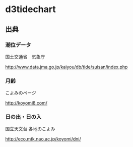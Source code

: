 # d3tidechart



## 出典

### 潮位データ

国土交通省　気象庁

http://www.data.jma.go.jp/kaiyou/db/tide/suisan/index.php

### 月齢

こよみのページ

http://koyomi8.com/

### 日の出・日の入

国立天文台 各地のこよみ

http://eco.mtk.nao.ac.jp/koyomi/dni/


